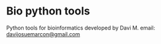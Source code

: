 # Bio python tools
Python tools for bioinformatics
developed by Davi M.
email: davijosuemarcon@gmail.com
